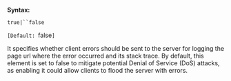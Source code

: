 **Syntax:**

<send-client-errors>`true|``false`</send-client-errors>

`[Default: `false`]`

It specifies whether client errors should be sent to the server for
logging the page url where the error occurred and its stack trace. By
default, this element is set to false to mitigate potential Denial of
Service (DoS) attacks, as enabling it could allow clients to flood the
server with errors.
